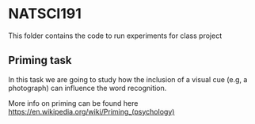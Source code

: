# NATSCI191

This folder contains the code to run experiments for class project


## Priming task

In this task we are going to study how the inclusion of a visual cue (e.g, a photograph) can influence the word recognition. 

More info on priming can be found here https://en.wikipedia.org/wiki/Priming_(psychology)